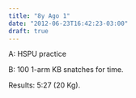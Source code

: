 ```yaml
---
title: "8y Ago 1"
date: "2012-06-23T16:42:23-03:00"
draft: true
---
```


A: HSPU practice

B: 100 1-arm KB snatches for time.

Results: 5:27 (20 Kg).
